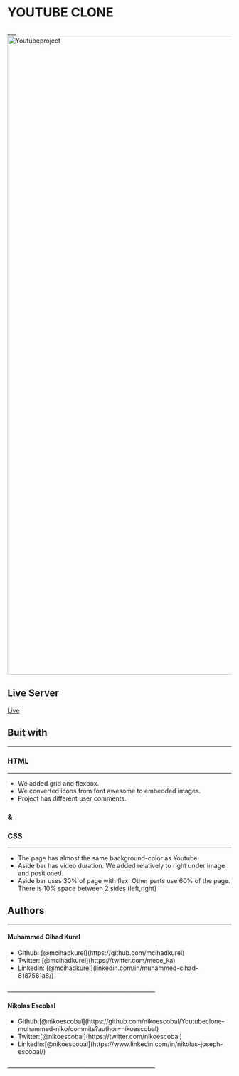# YOUTUBE CLONE
___<img width="1436" alt="Youtubeproject" src="https://user-images.githubusercontent.com/62937819/84387437-91511900-ac25-11ea-956e-83f3a838f586.png">

## Live Server
[Live](https://rawcdn.githack.com/nikoescobal/Youtubeclone-muhammed-niko/1ec1d4a82ec7dba819f83c87510ed9cff0865eba/index.html)
## Buit with
____________________________________________________
### HTML
____________________________________________________

<ul>
<li>We added grid and flexbox.</li>
<li>We converted icons from font awesome to embedded images.</li>
<li>Project has different user comments.</li>
</ul>

### &
### CSS
____________________________________________________
 <ul>
 <li>The page has almost the same background-color as Youtube.</li>
 <li>Aside bar has video duration. We added relatively to right under image and positioned.</li>
 <li>Aside bar uses 30% of page with flex. Other parts use 60% of the page. There is 10% space between 2 sides (left,right)</li>
 </ul>
 
 

## Authors 
____________________________________________________
#### Muhammed Cihad Kurel
<ul>
<li>Github: [@mcihadkurel](https://github.com/mcihadkurel)</li>
<li>Twitter: [@mcihadkurel](https://twitter.com/mece_ka)</li>
<li>LinkedIn: [@mcihadkurel](linkedin.com/in/muhammed-cihad-8187581a8/)</li>
</ul>
____________________________________________________

#### Nikolas Escobal
<ul>
<li>Github:[@nikoescobal](https://github.com/nikoescobal/Youtubeclone-muhammed-niko/commits?author=nikoescobal)</li>
<li>Twitter:[@nikoescobal](https://twitter.com/nikoescobal)</li>
<li>LinkedIn:[@nikoescobal](https://www.linkedin.com/in/nikolas-joseph-escobal/)</li>
</ul>
____________________________________________________

